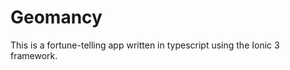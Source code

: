 Geomancy
========

This is a fortune-telling app written in typescript using the Ionic 3 framework.
